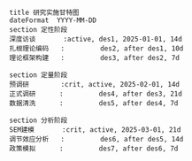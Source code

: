     title 研究实施甘特图
    dateFormat  YYYY-MM-DD
    section 定性阶段
    深度访谈       :active, des1, 2025-01-01, 14d
    扎根理论编码   :         des2, after des1, 10d
    理论框架构建   :         des3, after des2, 7d

    section 定量阶段
    预调研        :crit, active, 2025-02-01, 14d
    正式调研      :         des4, after des3, 21d
    数据清洗      :         des5, after des4, 7d

    section 分析阶段
    SEM建模       :crit, active, 2025-03-01, 21d
    调节效应分析   :         des6, after des5, 14d
    政策模拟      :         des7, after des6, 7d
